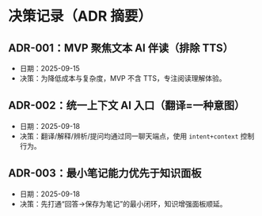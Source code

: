 # 决策记录（ADR 摘要）

## ADR-001：MVP 聚焦文本 AI 伴读（排除 TTS）
- 日期：2025-09-15
- 决策：为降低成本与复杂度，MVP 不含 TTS，专注阅读理解体验。

## ADR-002：统一上下文 AI 入口（翻译=一种意图）
- 日期：2025-09-18
- 决策：翻译/解释/辨析/提问均通过同一聊天端点，使用 `intent+context` 控制行为。

## ADR-003：最小笔记能力优先于知识面板
- 日期：2025-09-18
- 决策：先打通“回答→保存为笔记”的最小闭环，知识增强面板顺延。

